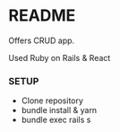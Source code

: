 # README

Offers CRUD app.

Used Ruby on Rails & React

### SETUP
* Clone repository
* bundle install & yarn
* bundle exec rails s